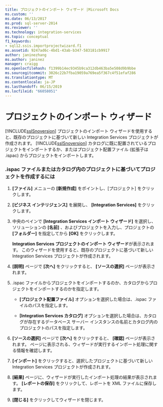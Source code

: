 ```yaml
---
title: プロジェクトのインポート ウィザード |Microsoft Docs
ms.custom: ''
ms.date: 06/13/2017
ms.prod: sql-server-2014
ms.reviewer: ''
ms.technology: integration-services
ms.topic: conceptual
f1_keywords:
- sql12.ssis.importprojectwizard.f1
ms.assetid: 9247ad6c-4bd1-43ab-b347-583181cb9917
author: janinezhang
ms.author: janinez
manager: craigg
ms.openlocfilehash: f1399b14ec9345b9ca312db463ba5e508d9b9bbe
ms.sourcegitcommit: 3026c22b7fba19059a769ea5f367c4f51efaf286
ms.translationtype: MT
ms.contentlocale: ja-JP
ms.lasthandoff: 06/15/2019
ms.locfileid: "66058051"
---
```

# <a name="import-project-wizard"></a>プロジェクトのインポート ウィザード
  [!INCLUDE[ssISnoversion](../includes/ssisnoversion-md.md)] プロジェクトのインポート ウィザードを使用すると、既存のプロジェクトに基づいて新しい Integration Services プロジェクトが作成されます。 [!INCLUDE[ssISnoversion](../includes/ssisnoversion-md.md)] カタログに既に配置されているプロジェクトをインポートするか、またはプロジェクト配置ファイル (拡張子は .ispac) からプロジェクトをインポートします。  
  
### <a name="to-create-a-project-based-on-a-project-in-ispac-file-or-in-catalog"></a>.ispac ファイルまたはカタログ内のプロジェクトに基づいてプロジェクトを作成するには  
  
1.  **[ファイル]** メニューの **[新規作成]** をポイントし、[プロジェクト] をクリックします。  
  
2.  **[ビジネス インテリジェンス]** を展開し、 **[Integration Services]** をクリックします。  
  
3.  中央のペインで **[Integration Services インポート ウィザード]** を選択し、ソリューションの **[名前]** 、およびプロジェクトを入力し、プロジェクトの **[フォルダー]** を指定してから **[OK]** をクリックします。  
  
     **Integration Services プロジェクトのインポート ウィザード**が表示されます。 このウィザードを使用すると、既存のプロジェクトに基づいて新しい Integration Services プロジェクトが作成されます。  
  
4.  **[説明]** ページで **[次へ]** をクリックすると、 **[ソースの選択]** ページが表示されます。  
  
5.  .ispac ファイルからプロジェクトをインポートするのか、カタログからプロジェクトをインポートするのかを指定します。  
  
    -   **[プロジェクト配置ファイル]** オプションを選択した場合は、.ispac ファイルのパスを指定します。  
  
    -   **[Integration Services カタログ]** オプションを選択した場合は、カタログが存在するデータベース サーバー インスタンスの名前とカタログ内のプロジェクトのパスを指定します。  
  
6.  **[ソースの選択]** ページで **[次へ]** をクリックすると、 **[確認]** ページが表示されます。 ページに表示される、ウィザードが実行するインポート処理に関する情報を確認します。  
  
7.  **[インポート]** をクリックすると、選択したプロジェクトに基づいて新しい Integration Services プロジェクトが作成されます。  
  
8.  **[結果]** ページに、ウィザードが実行したインポート処理の結果が表示されます。 **[レポートの保存]** をクリックして、レポートを XML ファイルに保存します。  
  
9. **[閉じる]** をクリックしてウィザードを閉じます。  
  
  

